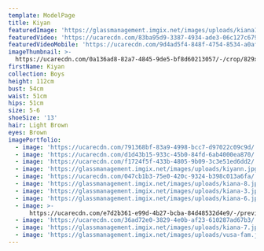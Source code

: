 ```yaml
---
template: ModelPage
title: Kiyan
featuredImage: 'https://glassmanagement.imgix.net/images/uploads/kiana128973bnner.jpg'
featuredVideo: 'https://ucarecdn.com/83ba95d9-3387-4934-ade3-06c127c6790d/'
featuredVideoMobile: 'https://ucarecdn.com/9d4ad5f4-848f-4754-8534-a0aff3276759/'
imageThumbnail: >-
  https://ucarecdn.com/0a136ad8-82a7-4845-9de5-bf8d60213057/-/crop/829x1005/427,174/-/preview/
firstName: Kiyan
collection: Boys
height: 112cm
bust: 54cm
waist: 51cm
hips: 51cm
size: 5-6
shoeSize: '13'
hair: Light Brown
eyes: Brown
imagePortfolio:
  - image: 'https://ucarecdn.com/791368bf-83a9-4998-bcc7-d97022c09c9d/'
  - image: 'https://ucarecdn.com/d1d43b15-933c-45b0-84fd-6ab4000ea870/'
  - image: 'https://ucarecdn.com/f1724f5f-433b-4805-9b09-3c3e51ed6dd2/'
  - image: 'https://glassmanagement.imgix.net/images/uploads/kiyann.jpg'
  - image: 'https://ucarecdn.com/047cb1b3-75e0-420c-9324-b398c013a6fa/'
  - image: 'https://glassmanagement.imgix.net/images/uploads/kiana-8.jpg'
  - image: 'https://glassmanagement.imgix.net/images/uploads/kiana-3.jpg'
  - image: 'https://glassmanagement.imgix.net/images/uploads/kiana-6.jpg'
  - image: >-
      https://ucarecdn.com/e7d2b361-e99d-4b27-bcba-84d48532d4e9/-/preview/-/enhance/34/
  - image: 'https://ucarecdn.com/36ad72e0-3829-4e0b-af23-610287ad67b3/'
  - image: 'https://glassmanagement.imgix.net/images/uploads/kiana-7.jpg'
  - image: 'https://glassmanagement.imgix.net/images/uploads/vusa-fam.jpg'
---
```


